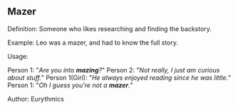 ## Mazer

Definition: Someone who likes researching and finding the backstory.

Example: Leo was a mazer, and had to know the full story.

Usage: 

Person 1: "*Are you into __mazing__?*"
Person 2: "*Not really, I just am curious about stuff.*"
Person 1(Girl): "*He always enjoyed reading since he was little.*"
Person 1: "*Oh I guess you're not a __mazer__.*"

Author: Eurythmics
